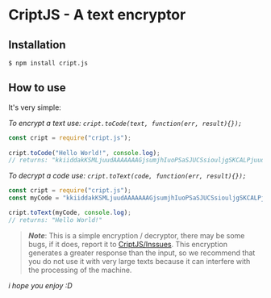 # CriptJS - A text encryptor

## Installation

```
$ npm install cript.js
```

## How to use

It's very simple:

_To encrypt a text use: `cript.toCode(text, function(err, result){});`_

```javascript
const cript = require("cript.js");
 
cript.toCode("Hello World!", console.log);
// returns: "kkiiddakKSMLjuudAAAAAAAGjsumjhIuoPSaSJUCSsiouljgSKCALPjuudAAmeOlHOkishcj"
```

_To decrypt a code use: `cript.toText(code, function(err, result){});`_

```javascript
const cript = require("cript.js");
const myCode = "kkiiddakKSMLjuudAAAAAAAGjsumjhIuoPSaSJUCSsiouljgSKCALPjuudAAmeOlHOkishcj"

cript.toText(myCode, console.log);
// returns: "Hello World!"
```

> ***Note***: This is a simple encryption / decryptor, there may be some bugs, if it does, report it to [CriptJS/Inssues](https://github.com/DablioZe/cript.js/issues). This encryption generates a greater response than the input, so we recommend that you do not use it with very large texts because it can interfere with the processing of the machine.

_i hope you enjoy :D_